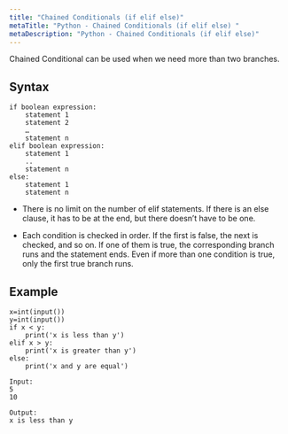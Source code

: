 ```yaml
---
title: "Chained Conditionals (if elif else)"
metaTitle: "Python - Chained Conditionals (if elif else) "
metaDescription: "Python - Chained Conditionals (if elif else)"
---
```


Chained Conditional can be used when we need more than two branches.

## Syntax
```
if boolean expression:
	statement 1
	statement 2
	…
	statement n
elif boolean expression:
	statement 1
	..
	statement n 
else:
	statement 1
	statement n

```

- There is no limit on the number of elif statements. If there is an else clause, it has to be at the end, but there doesn’t have to be one.

- Each condition is checked in order. If the first is false, the next is checked, and so on. If one of them is true, the corresponding branch runs and the statement ends. Even if more than one condition is true, only the first true branch runs.

## Example
```
x=int(input())
y=int(input())
if x < y:
    print('x is less than y')
elif x > y:
    print('x is greater than y')
else:
    print('x and y are equal')

Input:
5
10

Output:
x is less than y

```
